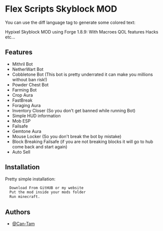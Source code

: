 
# Flex Scripts Skyblock MOD


You can use the diff language tag to generate some colored text:

Hypixel Skyblock MOD using Forge 1.8.9: With Macroes QOL features Hacks etc...




## Features

- Mithril Bot
- NetherWart Bot
- Cobbletone Bot (This bot is pretty underrated it can make you millions without ban risk!)
- Powder Chest Bot
- Farming Bot
- Crop Aura
- FastBreak
- Foraging Aura
- Inventory Closer (So you don't get banned while running Bot)
- Simple HUD information
- Mob ESP
- Failsafe
- Gemtone Aura
- Mouse Locker (So you don't break the bot by mistake)
- Block Breaking Failsafe (if you are not breaking blocks it will go to hub come back and start again)
- Auto Sell


## Installation

Pretty simple installation:

```css
  Download From GitHUB or my website
  Put the mod inside your mods folder
  Run minecraft.
```
    
## Authors

- [@Can-Tam](https://github.com/Can-Sami)
